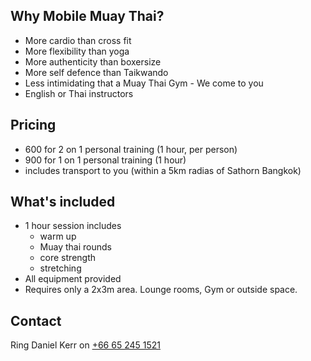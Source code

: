 
## Why Mobile Muay Thai?
- More cardio than cross fit
- More flexibility than yoga
- More authenticity than boxersize
- More self defence than Taikwando
- Less intimidating that a Muay Thai Gym - We come to you 
- English or Thai instructors

## Pricing

- 600 for 2 on 1 personal training (1 hour, per person)
- 900 for 1 on 1 personal training (1 hour)
- includes transport to you (within a 5km radias of Sathorn Bangkok)

## What's included
- 1 hour session includes
   - warm up
   - Muay thai rounds
   - core strength
   - stretching
- All equipment provided
- Requires only a 2x3m area. Lounge rooms, Gym or outside space.

## Contact

Ring Daniel Kerr on [+66 65 245 1521](tel:+66-65-245-1521)

